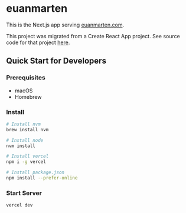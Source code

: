 # euanmarten

This is the Next.js app serving [euanmarten.com].

This project was migrated from a Create React App project. See source code for that project [here](https://github.com/srilq/euanmarten-cra).

[euanmarten.com]: https://euanmarten.com

## Quick Start for Developers

### Prerequisites

* macOS
* Homebrew

### Install

```sh
# Install nvm
brew install nvm

# Install node
nvm install

# Install vercel
npm i -g vercel

# Install package.json
npm install --prefer-online
```

### Start Server

```sh
vercel dev
```

